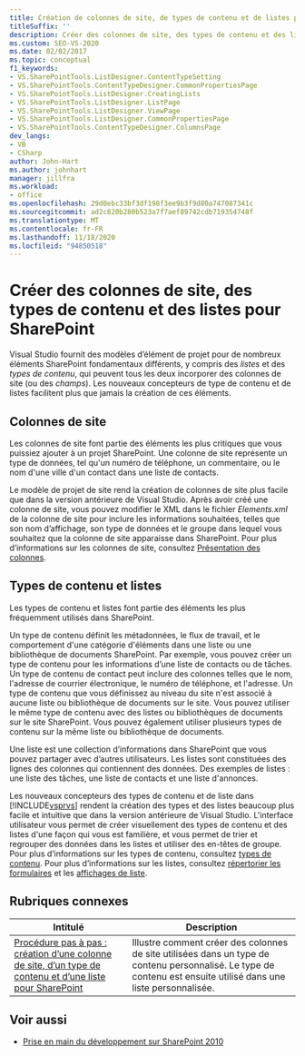 ```yaml
---
title: Création de colonnes de site, de types de contenu et de listes pour SharePoint | Microsoft Docs
titleSuffix: ''
description: Créer des colonnes de site, des types de contenu et des listes pour SharePoint. Visual Studio fournit des modèles d’élément de projet pour ces types d’éléments SharePoint.
ms.custom: SEO-VS-2020
ms.date: 02/02/2017
ms.topic: conceptual
f1_keywords:
- VS.SharePointTools.ListDesigner.ContentTypeSetting
- VS.SharePointTools.ContentTypeDesigner.CommonPropertiesPage
- VS.SharePointTools.ListDesigner.CreatingLists
- VS.SharePointTools.ListDesigner.ListPage
- VS.SharePointTools.ListDesigner.ViewPage
- VS.SharePointTools.ListDesigner.CommonPropertiesPage
- VS.SharePointTools.ContentTypeDesigner.ColumnsPage
dev_langs:
- VB
- CSharp
author: John-Hart
ms.author: johnhart
manager: jillfra
ms.workload:
- office
ms.openlocfilehash: 29d0ebc33bf3df198f3ee9b3f9d80a747087341c
ms.sourcegitcommit: ad2c820b280b523a7f7aef89742cdb719354748f
ms.translationtype: MT
ms.contentlocale: fr-FR
ms.lasthandoff: 11/18/2020
ms.locfileid: "94850518"
---
```

# <a name="create-site-columns-content-types-and-lists-for-sharepoint"></a>Créer des colonnes de site, des types de contenu et des listes pour SharePoint
  Visual Studio fournit des modèles d’élément de projet pour de nombreux éléments SharePoint fondamentaux différents, y compris des *listes* et des *types de contenu*, qui peuvent tous les deux incorporer des colonnes de site (ou des *champs*). Les nouveaux concepteurs de type de contenu et de listes facilitent plus que jamais la création de ces éléments.

## <a name="site-columns"></a>Colonnes de site
 Les colonnes de site font partie des éléments les plus critiques que vous puissiez ajouter à un projet SharePoint. Une colonne de site représente un type de données, tel qu'un numéro de téléphone, un commentaire, ou le nom d'une ville d'un contact dans une liste de contacts.

 Le modèle de projet de site rend la création de colonnes de site plus facile que dans la version antérieure de Visual Studio. Après avoir créé une colonne de site, vous pouvez modifier le XML dans le fichier *Elements.xml* de la colonne de site pour inclure les informations souhaitées, telles que son nom d’affichage, son type de données et le groupe dans lequel vous souhaitez que la colonne de site apparaisse dans SharePoint. Pour plus d’informations sur les colonnes de site, consultez [Présentation des colonnes](/previous-versions/office/developer/sharepoint-2010/ms450825(v=office.14)).

## <a name="content-types-and-lists"></a>Types de contenu et listes
 Les types de contenu et listes font partie des éléments les plus fréquemment utilisés dans SharePoint.

 Un type de contenu définit les métadonnées, le flux de travail, et le comportement d'une catégorie d'éléments dans une liste ou une bibliothèque de documents SharePoint. Par exemple, vous pouvez créer un type de contenu pour les informations d’une liste de contacts ou de tâches. Un type de contenu de contact peut inclure des colonnes telles que le nom, l'adresse de courrier électronique, le numéro de téléphone, et l'adresse. Un type de contenu que vous définissez au niveau du site n'est associé à aucune liste ou bibliothèque de documents sur le site. Vous pouvez utiliser le même type de contenu avec des listes ou bibliothèques de documents sur le site SharePoint. Vous pouvez également utiliser plusieurs types de contenu sur la même liste ou bibliothèque de documents.

 Une liste est une collection d’informations dans SharePoint que vous pouvez partager avec d’autres utilisateurs. Les listes sont constituées des lignes des colonnes qui contiennent des données. Des exemples de listes : une liste des tâches, une liste de contacts et une liste d'annonces.

 Les nouveaux concepteurs des types de contenu et de liste dans [!INCLUDE[vsprvs](../sharepoint/includes/vsprvs-md.md)] rendent la création des types et des listes beaucoup plus facile et intuitive que dans la version antérieure de Visual Studio. L'interface utilisateur vous permet de créer visuellement des types de contenu et des listes d'une façon qui vous est familière, et vous permet de trier et regrouper des données dans les listes et utiliser des en-têtes de groupe. Pour plus d’informations sur les types de contenu, consultez [types de contenu](/previous-versions/office/developer/sharepoint-2010/ms479905(v=office.14)). Pour plus d’informations sur les listes, consultez [répertorier les formulaires](/previous-versions/office/developer/sharepoint-2010/aa543232(v=office.14)) et les [affichages de liste](/previous-versions/office/developer/sharepoint-2010/ff604021(v=office.14)).

## <a name="related-topics"></a>Rubriques connexes

|Intitulé|Description|
|-----------|-----------------|
|[Procédure pas à pas : création d’une colonne de site, d’un type de contenu et d’une liste pour SharePoint](../sharepoint/walkthrough-create-a-site-column-content-type-and-list-for-sharepoint.md)|Illustre comment créer des colonnes de site utilisées dans un type de contenu personnalisé. Le type de contenu est ensuite utilisé dans une liste personnalisée.|

## <a name="see-also"></a>Voir aussi
- [Prise en main du développement sur SharePoint 2010](/sharepoint/dev/)
